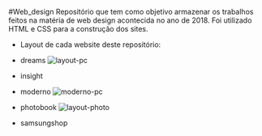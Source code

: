 #Web_design
Repositório que tem como objetivo armazenar os trabalhos feitos na matéria de web design acontecida no ano de 2018. Foi utilizado HTML e CSS para a construção dos sites.

- Layout de cada website deste repositório:

* dreams
![layout-pc](https://user-images.githubusercontent.com/95611970/187519242-92b7e90b-9be0-4a14-bedc-bbd852c10696.jpg)


* insight


* moderno
![moderno-pc](https://user-images.githubusercontent.com/95611970/187519284-a47f4e5f-2d04-4e36-bfa5-459566a2a8c5.jpg)


* photobook
![layout-photo](https://user-images.githubusercontent.com/95611970/187519313-0c33c207-d7b7-43fc-b289-076c47164621.png)


* samsungshop
